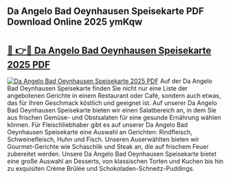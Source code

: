 ## Da Angelo Bad Oeynhausen Speisekarte PDF Download Online 2025 ymKqw

# <h2><a href="http://gc760we.nevu.top/?p=Da+Angelo+Bad+Oeynhausen+Speisekarte">🔗 👉🔴 Da Angelo Bad Oeynhausen Speisekarte 2025 PDF</a></h2>

[![Da Angelo Bad Oeynhausen Speisekarte 2025 PDF](https://i.imgur.com/dBaPXMq.png)](http://gc760we.nevu.top/?p=Da+Angelo+Bad+Oeynhausen+Speisekarte)
Auf der Da Angelo Bad Oeynhausen Speisekarte finden Sie nicht nur eine Liste der angebotenen Gerichte in einem Restaurant oder Café, sondern auch etwas, das für Ihren Geschmack köstlich und geeignet ist. Auf unserer Da Angelo Bad Oeynhausen Speisekarte bieten wir einen Salatbereich an, in dem Sie aus frischen Gemüse- und Obstsalaten für eine gesunde Ernährung wählen können. Für Fleischliebhaber gibt es auf unserer Da Angelo Bad Oeynhausen Speisekarte eine Auswahl an Gerichten: Rindfleisch, Schweinefleisch, Huhn und Fisch. Unseren Auserwählten bieten wir Gourmet-Gerichte wie Schaschlik und Steak an, die auf frischem Feuer zubereitet werden. Unsere Da Angelo Bad Oeynhausen Speisekarte bietet eine große Auswahl an Desserts, von klassischen Torten und Kuchen bis hin zu exquisiten Crème Brûlée und Schokoladen-Schneitz-Puddings.
